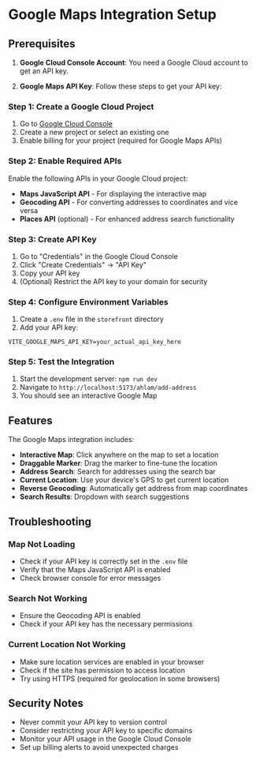 # Google Maps Integration Setup

## Prerequisites

1. **Google Cloud Console Account**: You need a Google Cloud account to get an API key.

2. **Google Maps API Key**: Follow these steps to get your API key:

### Step 1: Create a Google Cloud Project
1. Go to [Google Cloud Console](https://console.cloud.google.com/)
2. Create a new project or select an existing one
3. Enable billing for your project (required for Google Maps APIs)

### Step 2: Enable Required APIs
Enable the following APIs in your Google Cloud project:
- **Maps JavaScript API** - For displaying the interactive map
- **Geocoding API** - For converting addresses to coordinates and vice versa
- **Places API** (optional) - For enhanced address search functionality

### Step 3: Create API Key
1. Go to "Credentials" in the Google Cloud Console
2. Click "Create Credentials" → "API Key"
3. Copy your API key
4. (Optional) Restrict the API key to your domain for security

### Step 4: Configure Environment Variables
1. Create a `.env` file in the `storefront` directory
2. Add your API key:

```env
VITE_GOOGLE_MAPS_API_KEY=your_actual_api_key_here
```

### Step 5: Test the Integration
1. Start the development server: `npm run dev`
2. Navigate to `http://localhost:5173/ahlam/add-address`
3. You should see an interactive Google Map

## Features

The Google Maps integration includes:

- **Interactive Map**: Click anywhere on the map to set a location
- **Draggable Marker**: Drag the marker to fine-tune the location
- **Address Search**: Search for addresses using the search bar
- **Current Location**: Use your device's GPS to get current location
- **Reverse Geocoding**: Automatically get address from map coordinates
- **Search Results**: Dropdown with search suggestions

## Troubleshooting

### Map Not Loading
- Check if your API key is correctly set in the `.env` file
- Verify that the Maps JavaScript API is enabled
- Check browser console for error messages

### Search Not Working
- Ensure the Geocoding API is enabled
- Check if your API key has the necessary permissions

### Current Location Not Working
- Make sure location services are enabled in your browser
- Check if the site has permission to access location
- Try using HTTPS (required for geolocation in some browsers)

## Security Notes

- Never commit your API key to version control
- Consider restricting your API key to specific domains
- Monitor your API usage in the Google Cloud Console
- Set up billing alerts to avoid unexpected charges






